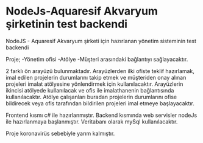 # NodeJs-Aquaresif Akvaryum şirketinin test backendi
NodeJS - Aquaresif Akvaryum şirketi için hazırlanan yönetim sisteminin test backendi

Proje;
-Yönetim ofisi
-Atölye
-Müşteri
arasındaki bağlantıyı sağlayacaktır.

2 farklı ön arayüzü bulunmaktadır.
Arayüzlerden ilki ofiste teklif hazırlamak, imal edilen projelerin durumlarını takip etmek ve müşteriden onay alınan projeleri imalat atölyesine yönlendirmek
için kullanılacaktır.
Arayüzlerin ikincisi atölyede kullanılacak ve ofis ile imalathanenin bağlantısında kullanılacaktır. Atölye çalışanları buradan projelerin durumlarını ofise bildirecek veya
ofis tarafından bildirilen projeleri imal etmeye başlayacaktır.

Frontend kısmı c# ile hazırlanmıştır. Backend kısmında web servisler nodeJs ile hazırlanmaya başlanmıştır. Veritabanı olarak mySql kullanılacaktır.

Proje koronavirüs sebebiyle yarım kalmıştır.
